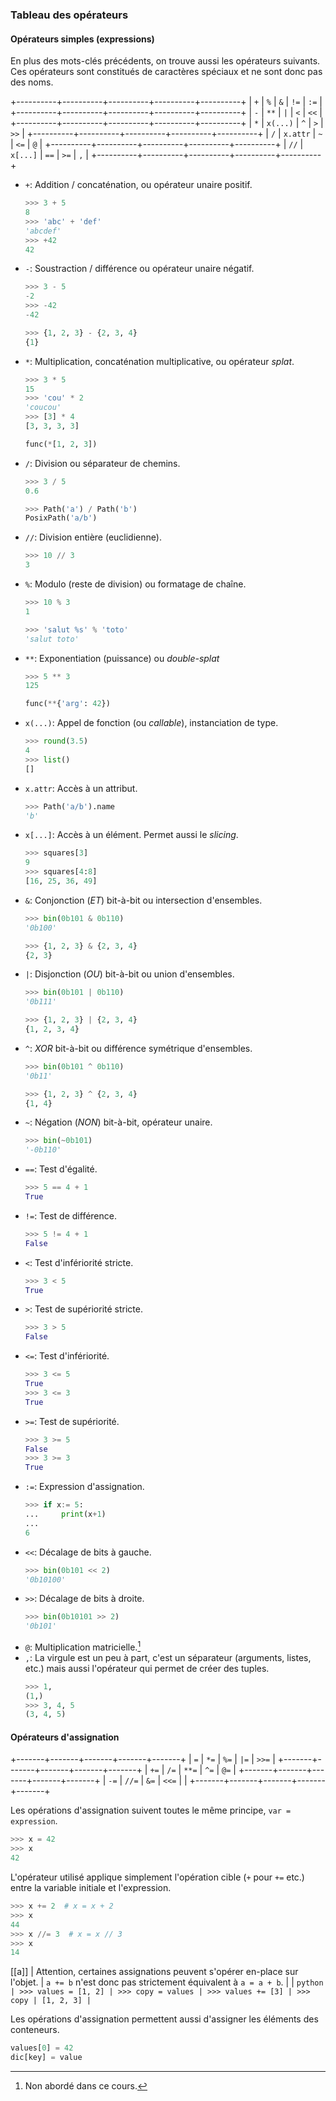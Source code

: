 ### Tableau des opérateurs

#### Opérateurs simples (expressions)

En plus des mots-clés précédents, on trouve aussi les opérateurs suivants.
Ces opérateurs sont constitués de caractères spéciaux et ne sont donc pas des noms.

+----------+----------+----------+----------+----------+
|   `+`    |   `%`    |   `&`    |   `!=`   |   `:=`   |
+----------+----------+----------+----------+----------+
|   `-`    |   `**`   |   `|`    |   `<`    |   `<<`   |
+----------+----------+----------+----------+----------+
|   `*`    | `x(...)` |   `^`    |   `>`    |   `>>`   |
+----------+----------+----------+----------+----------+
|   `/`    | `x.attr` |   `~`    |   `<=`   |   `@`    |
+----------+----------+----------+----------+----------+
|   `//`   | `x[...]` |   `==`   |   `>=`   |   `,`    |
+----------+----------+----------+----------+----------+

* `+`: Addition / concaténation, ou opérateur unaire positif.
  ```python
  >>> 3 + 5
  8
  >>> 'abc' + 'def'
  'abcdef'
  >>> +42
  42
  ```
* `-`: Soustraction / différence ou opérateur unaire négatif.
  ```python
  >>> 3 - 5
  -2
  >>> -42
  -42
  ```
  ```python
  >>> {1, 2, 3} - {2, 3, 4}
  {1}
  ```
* `*`: Multiplication, concaténation multiplicative, ou opérateur _splat_.
  ```python
  >>> 3 * 5
  15
  >>> 'cou' * 2
  'coucou'
  >>> [3] * 4
  [3, 3, 3, 3]
  ```
  ```python
  func(*[1, 2, 3])
  ```
* `/`: Division ou séparateur de chemins.
  ```python
  >>> 3 / 5
  0.6
  ```
  ```python
  >>> Path('a') / Path('b')
  PosixPath('a/b')
  ```
* `//`: Division entière (euclidienne).
  ```python
  >>> 10 // 3
  3
  ```
* `%`: Modulo (reste de division) ou formatage de chaîne.
  ```python
  >>> 10 % 3
  1
  ```
  ```python
  >>> 'salut %s' % 'toto'
  'salut toto'
  ```
* `**`: Exponentiation (puissance) ou _double-splat_
  ```python
  >>> 5 ** 3
  125
  ```
  ```python
  func(**{'arg': 42})
  ```
* `x(...)`: Appel de fonction (ou _callable_), instanciation de type.
  ```python
  >>> round(3.5)
  4
  >>> list()
  []
  ```
* `x.attr`: Accès à un attribut.
  ```python
  >>> Path('a/b').name
  'b'
  ```
* `x[...]`: Accès à un élément. Permet aussi le _slicing_.
  ```python
  >>> squares[3]
  9
  >>> squares[4:8]
  [16, 25, 36, 49]
  ```
* `&`: Conjonction (_ET_) bit-à-bit ou intersection d'ensembles.
  ```python
  >>> bin(0b101 & 0b110)
  '0b100'
  ```
  ```python
  >>> {1, 2, 3} & {2, 3, 4}
  {2, 3}
  ```
* `|`: Disjonction (_OU_) bit-à-bit ou union d'ensembles.
  ```python
  >>> bin(0b101 | 0b110)
  '0b111'
  ```
  ```python
  >>> {1, 2, 3} | {2, 3, 4}
  {1, 2, 3, 4}
  ```
* `^`: _XOR_ bit-à-bit ou différence symétrique d'ensembles.
  ```python
  >>> bin(0b101 ^ 0b110)
  '0b11'
  ```
  ```python
  >>> {1, 2, 3} ^ {2, 3, 4}
  {1, 4}
  ```
* `~`: Négation (_NON_) bit-à-bit, opérateur unaire.
  ```python
  >>> bin(~0b101)
  '-0b110'
  ```
* `==`: Test d'égalité.
  ```python
  >>> 5 == 4 + 1
  True
  ```
* `!=`: Test de différence.
  ```python
  >>> 5 != 4 + 1
  False
  ```
* `<`: Test d'infériorité stricte.
  ```python
  >>> 3 < 5
  True
  ```
* `>`: Test de supériorité stricte.
  ```python
  >>> 3 > 5
  False
  ```
* `<=`: Test d'infériorité.
  ```python
  >>> 3 <= 5
  True
  >>> 3 <= 3
  True
  ```
* `>=`: Test de supériorité.
  ```python
  >>> 3 >= 5
  False
  >>> 3 >= 3
  True
  ```
* `:=`: Expression d'assignation.
  ```python
  >>> if x:= 5:
  ...     print(x+1)
  ...
  6
  ```
* `<<`: Décalage de bits à gauche.
  ```python
  >>> bin(0b101 << 2)
  '0b10100'
  ```
* `>>`: Décalage de bits à droite.
  ```python
  >>> bin(0b10101 >> 2)
  '0b101'
  ```
* `@`: Multiplication matricielle.[^non_aborde]
* `,`: La virgule est un peu à part, c'est un séparateur (arguments, listes, etc.) mais aussi l'opérateur qui permet de créer des tuples.
  ```python
  >>> 1,
  (1,)
  >>> 3, 4, 5
  (3, 4, 5)
  ```

[^non_aborde]: Non abordé dans ce cours.

#### Opérateurs d'assignation

+-------+-------+-------+-------+-------+
|  `=`  | `*=`  | `%=`  | `|=`  | `>>=` |
+-------+-------+-------+-------+-------+
| `+=`  | `/=`  | `**=` | `^=`  | `@=`  |
+-------+-------+-------+-------+-------+
| `-=`  | `//=` | `&=`  | `<<=` |       |
+-------+-------+-------+-------+-------+

Les opérations d'assignation suivent toutes le même principe, `var = expression`.

```python
>>> x = 42
>>> x
42
```

L'opérateur utilisé applique simplement l'opération cible (`+` pour `+=` etc.) entre la variable initiale et l'expression.

```python
>>> x += 2  # x = x + 2
>>> x
44
>>> x //= 3  # x = x // 3
>>> x
14
```

[[a]]
| Attention, certaines assignations peuvent s'opérer en-place sur l'objet.
| `a += b` n'est donc pas strictement équivalent à `a = a + b`.
|
| ```python
| >>> values = [1, 2]
| >>> copy = values
| >>> values += [3]
| >>> copy
| [1, 2, 3]
| ```

Les opérations d'assignation permettent aussi d'assigner les éléments des conteneurs.

```python
values[0] = 42
dic[key] = value
```
